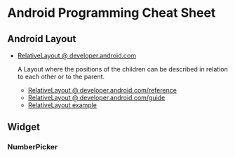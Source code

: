 # Android Programming Cheat Sheet

## Android Layout

- [RelativeLayout @ developer.android.com](http://developer.android.com/reference/android/widget/RelativeLayout.html)

  A Layout where the positions of the children can be described in relation to each other or to the parent.
  - [RelativeLayout @ developer.android.com/reference](http://developer.android.com/reference/android/widget/RelativeLayout.html)
  - [RelativeLayout @ developer.android.com/guide](http://developer.android.com/guide/topics/ui/layout/relative.html)
  - [RelativeLayout example](http://developer.android.com/guide/topics/ui/layout/relative.html#Example)
  
## Widget

### NumberPicker
